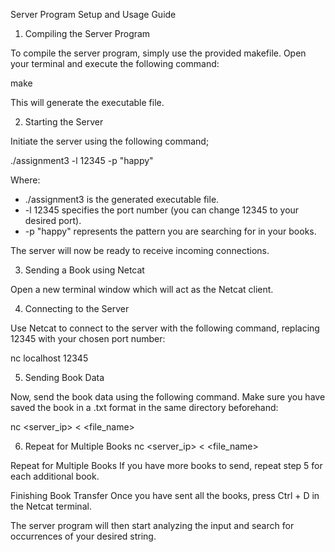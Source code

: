 Server Program Setup and Usage Guide

1. Compiling the Server Program

To compile the server program, simply use the provided makefile. Open your terminal and execute the following command:

make

This will generate the executable file.

2. Starting the Server

Initiate the server using the following command;

./assignment3 -l 12345 -p "happy"

Where:
- ./assignment3 is the generated executable file.
- -l 12345 specifies the port number (you can change 12345 to your desired port).
- -p "happy" represents the pattern you are searching for in your books.

The server will now be ready to receive incoming connections.

3. Sending a Book using Netcat

Open a new terminal window which will act as the Netcat client.

4. Connecting to the Server

Use Netcat to connect to the server with the following command, replacing 12345 with your chosen port number:

nc localhost 12345

5. Sending Book Data

Now, send the book data using the following command. Make sure you have saved the book in a .txt format in the same directory beforehand:

nc <server_ip> <port> < <file_name>

6. Repeat for Multiple Books
nc <server_ip> < <file_name>

Repeat for Multiple Books
If you have more books to send, repeat step 5 for each additional book.

Finishing Book Transfer
Once you have sent all the books, press Ctrl + D in the Netcat terminal.

The server program will then start analyzing the input and search for occurrences of your desired string.